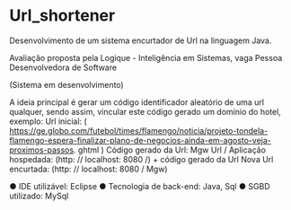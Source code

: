 # Url_shortener
Desenvolvimento de um sistema encurtador de Url na linguagem Java.

Avaliação proposta pela Logique - Inteligência em Sistemas, vaga Pessoa Desenvolvedora de Software

(Sistema em desenvolvimento)

A ideia principal é gerar um código identificador aleatório de uma url qualquer, sendo assim, vincular este código gerado um domínio do hotel, exemplo: 
Url inicial: ( https://ge.globo.com/futebol/times/flamengo/noticia/projeto-tondela-flamengo-espera-finalizar-plano-de-negocios-ainda-em-agosto-veja-proximos-passos. ghtml )
Código gerado da Url: Mgw
Url / Aplicação hospedada: (http: // localhost: 8080 /) + código gerado da Url
Nova Url encurtada: (http: // localhost: 8080 / Mgw) 

● IDE utilizável: Eclipse
● Tecnologia de back-end: Java, Sql
● SGBD utilizado: MySql 
